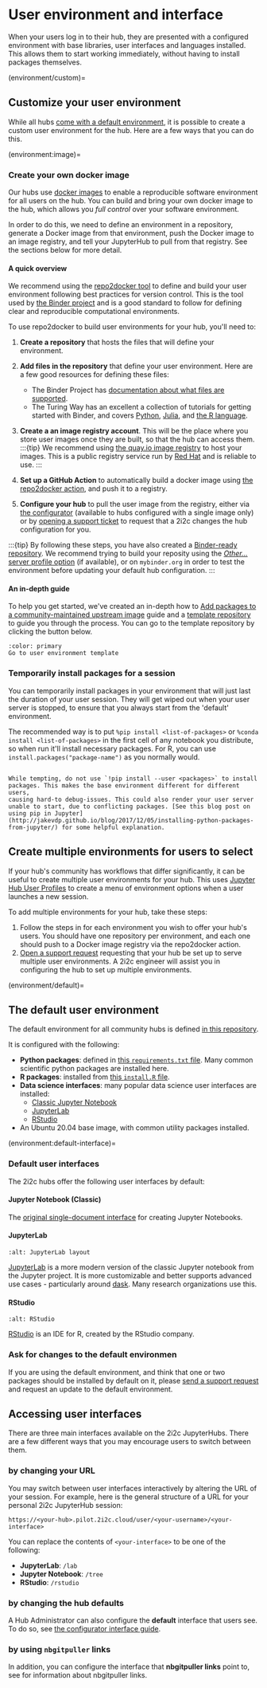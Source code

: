 # User environment and interface

When your users log in to their hub, they are presented with a
configured environment with base libraries, user interfaces and
languages installed. This allows them to start working immediately,
without having to install packages themselves.


(environment/custom)=
## Customize your user environment

While all hubs [come with a default environment](environment/default), it is possible to create a custom user environment for the hub.
Here are a few ways that you can do this.

(environment:image)=
### Create your own docker image

Our hubs use [docker images](https://www.docker.com/) to enable a reproducible 
software environment for all users on the hub.
You can build and bring your own docker image to the hub, which allows you *full control* over your software environment.

In order to do this, we need to define an environment in a repository, generate a Docker image from that environment, push the Docker image to an image registry, and tell your JupyterHub to pull from that registry.
See the sections below for more detail.

#### A quick overview

We recommend using the [repo2docker tool](https://repo2docker.readthedocs.io/) to define and build your user environment following best practices for version control.
This is the tool used by [the Binder project](https://mybinder.org) and is a good standard to follow for defining clear and reproducible computational environments.

To use repo2docker to build user environments for your hub, you'll need to:

1. **Create a repository** that hosts the files that will define your environment.
2. **Add files in the repository** that define your user environment.
   Here are a few good resources for defining these files:

   - The Binder Project has [documentation about what files are supported](https://mybinder.readthedocs.io/en/latest/using/config_files.html).
   - The Turing Way has an excellent a collection of tutorials for getting started with Binder, and covers [Python](https://github.com/alan-turing-institute/the-turing-way/blob/main/workshops/boost-research-reproducibility-binder/workshop-presentations/zero-to-binder-python.md), [Julia](https://github.com/alan-turing-institute/the-turing-way/blob/main/workshops/boost-research-reproducibility-binder/workshop-presentations/zero-to-binder-julia.md), and [the R language](https://github.com/alan-turing-institute/the-turing-way/blob/main/workshops/boost-research-reproducibility-binder/workshop-presentations/zero-to-binder-r.md).
3. **Create a an image registry account**. This will be the place where you store user images once they are built, so that the hub can access them.
   :::{tip}
   We recommend using [the quay.io image registry](https://quay.io/) to host your images.
   This is a public registry service run by [Red Hat](https://www.redhat.com/en) and is reliable to use.
   :::
4. **Set up a GitHub Action** to automatically build a docker image using [the repo2docker action](https://github.com/jupyterhub/repo2docker-action), and push it to a registry.
5. **Configure your hub** to pull the user image from the registry, either via [the configurator](../configurator.md) (available to hubs configured with a single image only) or by [opening a support ticket](../../../support.md) to request that a 2i2c changes the hub configuration for you.

:::{tip}
By following these steps, you have also created a [Binder-ready repository](https://mybinder.org). We recommend trying to build your reposity using the [*Other...* server profile option](https://docs.2i2c.org/user/howto/specify-unlisted-image/#specify-your-own-image-for-the-software-environment) (if available), or on `mybinder.org` in order to test the environment before updating your default hub configuration.
:::

#### An in-depth guide

To help you get started, we've created an in-depth how to [Add packages to a community-maintained upstream image](add-packages-to-image) guide and a [template repository](https://github.com/2i2c-org/example-inherit-from-commuity-image) to guide you through the process. You can go to the template repository by clicking the button below.

```{button-link} https://github.com/2i2c-org/hub-user-image-template/blob/main/README.md
:color: primary
Go to user environment template
```

### Temporarily install packages for a session

You can temporarily install packages in your environment that will
just last the duration of your user session. They will get wiped out
when your user server is stopped, to ensure that you always start from
the 'default' environment.

The recommended way is to put `%pip install <list-of-packages>` or
`%conda install <list-of-packages>` in the first cell of any notebook
you distribute, so when run it'll install necessary packages. For R,
you can use `install.packages("package-name")` as you normally would.

```{warning}

While tempting, do not use `!pip install --user <packages>` to install
packages. This makes the base environment different for different users,
causing hard-to debug-issues. This could also render your user server
unable to start, due to conflicting packages. [See this blog post on using pip in Jupyter](http://jakevdp.github.io/blog/2017/12/05/installing-python-packages-from-jupyter/) for some helpful explanation.
```

## Create multiple environments for users to select

If your hub's community has workflows that differ significantly, it can be useful to create multiple user environments for your hub.
This uses [Jupyter Hub User Profiles](z2jh:multiple-profiles) to create a menu of environment options when a user launches a new session.

To add multiple environments for your hub, take these steps:

1. Follow the steps in [](environment:image) for each environment you wish to offer your hub's users.
   You should have one repository per environment, and each one should push to a Docker image registry via the repo2docker action.
2. [Open a support request](../../../support.md) requesting that your hub be set up to serve multiple user environments.
   A 2i2c engineer will assist you in configuring the hub to set up multiple environments.

(environment/default)=
## The default user environment

The default environment for all community hubs is defined [in this
repository](https://github.com/2i2c-org/2i2c-hubs-image).

It is configured with the following:

- **Python packages**: defined in [this `requirements.txt`
  file](https://github.com/2i2c-org/2i2c-hubs-image/blob/main/requirements.txt). Many common scientific python packages are installed here.
- **R packages**: installed from [this `install.R`
  file](https://github.com/2i2c-org/2i2c-hubs-image/blob/main/install.R).
- **Data science interfaces**: many popular data science user interfaces are installed:
  - [Classic Jupyter Notebook](https://github.com/jupyter/notebook/)
  - [JupyterLab](https://github.com/jupyterlab/jupyterlab/)
  - [RStudio](https://rstudio.com/)
- An Ubuntu 20.04 base image, with common utility packages installed.

(environment:default-interface)=
### Default user interfaces

The 2i2c hubs offer the following user interfaces by default:

#### Jupyter Notebook (Classic)

The [original single-document interface](https://jupyter-notebook.readthedocs.io/en/latest/) for creating Jupyter Notebooks.

#### JupyterLab


```{figure} ../../../images/jupyterlab.png
:alt: JupyterLab layout
```

[JupyterLab](https://github.com/jupyterlab/jupyterlab) is a more modern version of the classic Jupyter notebook from
the Jupyter project. It is more customizable and better supports advanced use cases - particularly around [dask](https://dask.org). Many
research organizations use this.

#### RStudio

```{figure} ../../../images/rstudio.png
:alt: RStudio
```

[RStudio](https://rstudio.com) is an IDE for R, created by the RStudio company.

### Ask for changes to the default environmen

If you are using the default environment, and think that one or two packages should be installed by default on it, please [send a support request](../../../support.md) and request an update to the default environment.

## Accessing user interfaces

There are three main interfaces available on the 2i2c JupyterHubs.
There are a few different ways that you may encourage users to switch between them.

### by changing your URL

You may switch between user interfaces interactively by altering the URL of your session.
For example, here is the general structure of a URL for your personal 2i2c JupyterHub session:

```
https://<your-hub>.pilot.2i2c.cloud/user/<your-username>/<your-interface>
```

You can replace the contents of `<your-interface>` to be one of the following:

- **JupyterLab**: `/lab`
- **Jupyter Notebook**: `/tree`
- **RStudio**: `/rstudio`

### by changing the hub defaults

A Hub Administrator can also configure the **default** interface that users see.
To do so, see [the configurator interface guide](configurator:interface).

### by using `nbgitpuller` links

In addition, you can configure the interface that **nbgitpuller links** point to, see [](content:nbgitpuller) for information about nbgitpuller links.
